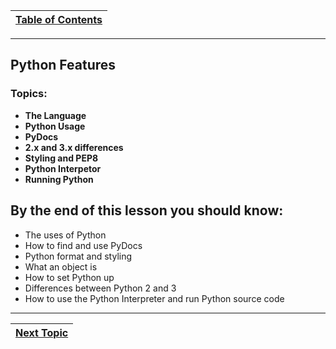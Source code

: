 |[Table of Contents](/00-Table-of-Contents.md)|
|---|

---

## Python Features

### **Topics:**

* **The Language**
* **Python Usage**
* **PyDocs**
* **2.x and 3.x differences**
* **Styling and PEP8**
* **Python Interpetor**
* **Running Python**

## By the end of this lesson you should know:

* The uses of Python
* How to find and use PyDocs
* Python format and styling
* What an object is
* How to set Python up
* Differences between Python 2 and 3
* How to use the Python Interpreter and run Python source code

---

|[Next Topic](/01_python_features/01_python_intro.md)|
|---|
